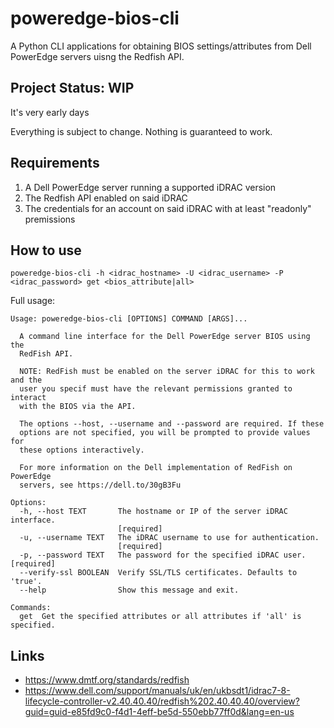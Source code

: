 # poweredge-bios-cli

A Python CLI applications for obtaining BIOS settings/attributes from Dell PowerEdge servers uisng the Redfish API.

## Project Status: WIP

It's very early days

Everything is subject to change. Nothing is guaranteed to work.

## Requirements

1. A Dell PowerEdge server running a supported iDRAC version
2. The Redfish API enabled on said iDRAC
3. The credentials for an account on said iDRAC with at least "readonly" premissions

## How to use

`poweredge-bios-cli -h <idrac_hostname> -U <idrac_username> -P <idrac_password> get <bios_attribute|all>`

Full usage:
```
Usage: poweredge-bios-cli [OPTIONS] COMMAND [ARGS]...

  A command line interface for the Dell PowerEdge server BIOS using the
  RedFish API.

  NOTE: RedFish must be enabled on the server iDRAC for this to work and the
  user you specif must have the relevant permissions granted to interact
  with the BIOS via the API.

  The options --host, --username and --password are required. If these
  options are not specified, you will be prompted to provide values for
  these options interactively.

  For more information on the Dell implementation of RedFish on PowerEdge
  servers, see https://dell.to/30gB3Fu

Options:
  -h, --host TEXT       The hostname or IP of the server iDRAC interface.
                        [required]
  -u, --username TEXT   The iDRAC username to use for authentication.
                        [required]
  -p, --password TEXT   The password for the specified iDRAC user.  [required]
  --verify-ssl BOOLEAN  Verify SSL/TLS certificates. Defaults to 'true'.
  --help                Show this message and exit.

Commands:
  get  Get the specified attributes or all attributes if 'all' is specified.
```

## Links

- https://www.dmtf.org/standards/redfish
- https://www.dell.com/support/manuals/uk/en/ukbsdt1/idrac7-8-lifecycle-controller-v2.40.40.40/redfish%202.40.40.40/overview?guid=guid-e85fd9c0-f4d1-4eff-be5d-550ebb77ff0d&lang=en-us


